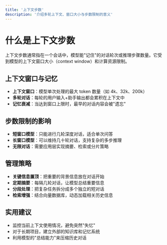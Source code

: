 ```yaml
---
title: '上下文步数'
description: '介绍多轮上下文、窗口大小与步数限制的意义'
---
```


# 什么是上下文步数

上下文步数通常指在一个会话中，模型能"记住"的对话轮次或推理步骤数量。它受到模型的上下文窗口大小（context window）和计算资源限制。

## 上下文窗口与记忆

- **上下文窗口**：模型单次处理的最大 token 数量（如 4k、32k、200k）
- **多轮对话**：每轮的用户输入+助手输出都会累积在上下文中
- **记忆衰减**：当达到窗口上限时，最早的对话内容会被"遗忘"

## 步数限制的影响

- **短窗口模型**：只能进行几轮深度对话，适合单次问答
- **长窗口模型**：可以维持几十轮对话，支持复杂的多步推理
- **无限对话**：需要应用层实现摘要、检索或分片策略

## 管理策略

- **关键信息置顶**：把重要的背景信息放在对话开始
- **定期摘要**：每隔几轮对话，让模型总结重要信息
- **分段处理**：把复杂任务拆分成多个独立的短对话
- **检索增强**：结合向量数据库，动态加载相关历史信息

## 实用建议

- 监控当前上下文使用情况，避免突然"失忆"
- 对于长期项目，建立外部的知识库和记忆系统
- 利用模型的"总结能力"来压缩历史对话
